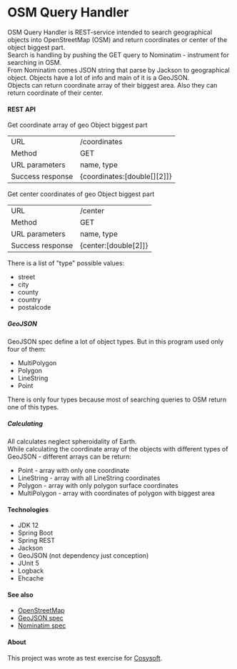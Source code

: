 # OSM Query Handler
OSM Query Handler is REST-service intended to search geographical objects into OpenStreetMap (OSM)
and return coordinates or center of the object biggest part.  
Search is handling by pushing the GET query to Nominatim - instrument for searching in OSM.  
From Nominatim comes JSON string that parse by Jackson to geographical object. 
Objects have a lot of info and main of it is a GeoJSON.  
Objects can return coordinate array of their biggest area. 
Also they can return coordinate of their center.

#### REST API
Get coordinate array of geo Object biggest part  

|     |     |
| --- | --- |
| URL | /coordinates |
| Method | GET |
| URL parameters | name, type |
| Success response | {coordinates:[double[][2]]} |

Get center coordinates of geo Object biggest part  

|     |     |
| --- | --- |
| URL | /center |
| Method | GET |
| URL parameters | name, type |
| Success response | {center:[double[2]]} |

There is a list of "type" possible values:
- street
- city
- county
- country
- postalcode
  
##### GeoJSON
GeoJSON spec define a lot of object types. But in this program used only four of them:
+ MultiPolygon
+ Polygon
+ LineString
+ Point

There is only four types because most of searching queries to OSM return one of this types.

##### Calculating
All calculates neglect spheroidality of Earth.  
While calculating the coordinate array of the objects with different types of GeoJSON - 
different arrays can be return:
+ Point - array with only one coordinate
+ LineString - array with all LineString coordinates
+ Polygon - array with only polygon surface coordinates
+ MultiPolygon - array with coordinates of polygon with biggest area

#### Technologies
+ JDK 12
+ Spring Boot
+ Spring REST
+ Jackson
+ GeoJSON (not dependency just conception)
+ JUnit 5
+ Logback
+ Ehcache

#### See also
+ [OpenStreetMap](https://www.openstreetmap.org/)
+ [GeoJSON spec](https://tools.ietf.org/html/rfc7946)
+ [Nominatim spec](https://nominatim.org/release-docs/latest/)

#### About
This project was wrote as test exercise for [Cosysoft](https://cosysoft.ru/vacancy).